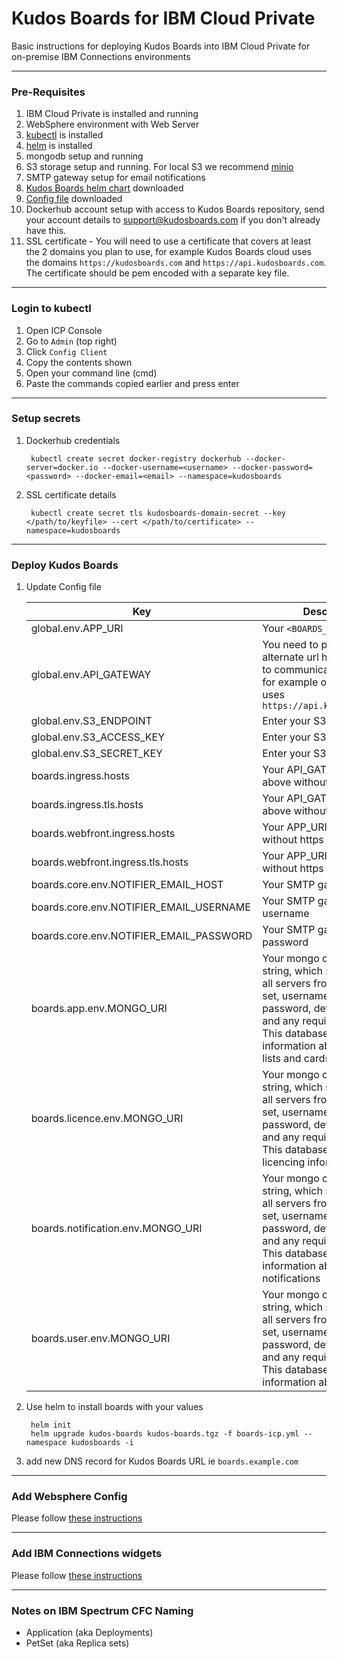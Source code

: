 # Kudos Boards for IBM Cloud Private
Basic instructions for deploying Kudos Boards into IBM Cloud Private for on-premise IBM Connections environments

---

### Pre-Requisites
1. IBM Cloud Private is installed and running
1. WebSphere environment with Web Server
1. [kubectl](https://kubernetes.io/docs/tasks/tools/install-kubectl/) is installed
1. [helm](https://docs.helm.sh/using_helm/#installing-helm) is installed
1. mongodb setup and running
1. S3 storage setup and running. For local S3 we recommend [minio](https://www.minio.io/)
1. SMTP gateway setup for email notifications
1. [Kudos Boards helm chart](/assets/kudos-boards.tgz) downloaded
1. [Config file](/assets/config/boards-icp.yml) downloaded
1. Dockerhub account setup with access to Kudos Boards repository, send your account details to support@kudosboards.com if you don't already have this.
1. SSL certificate - You will need to use a certificate that covers at least the 2 domains you plan to use, for example Kudos Boards cloud uses the domains `https://kudosboards.com` and `https://api.kudosboards.com`. The certificate should be pem encoded with a separate key file.

---

### Login to kubectl
1. Open ICP Console
2. Go to `Admin` (top right)
3. Click `Config Client`
4. Copy the contents shown
5. Open your command line (cmd)
6. Paste the commands copied earlier and press enter

---

### Setup secrets
1. Dockerhub credentials

        kubectl create secret docker-registry dockerhub --docker-server=docker.io --docker-username=<username> --docker-password=<password> --docker-email=<email> --namespace=kudosboards

1. SSL certificate details

        kubectl create secret tls kudosboards-domain-secret --key </path/to/keyfile> --cert </path/to/certificate> --namespace=kudosboards

---

### Deploy Kudos Boards
1. Update Config file

    | Key | Description |
    | --- | ----------- |
    | global.env.APP_URI | Your `<BOARDS_URL>` |
    | global.env.API_GATEWAY | You need to provide an alternate url here for the app to communicate with the api, for example our cloud app uses `https://api.kudosboards.com` |
    | global.env.S3_ENDPOINT | Enter your S3 URL |
    | global.env.S3_ACCESS_KEY | Enter your S3 Access Key |
    | global.env.S3_SECRET_KEY | Enter your S3 Secret Key |
    | boards.ingress.hosts | Your API_GATEWAY url as above without https |
    | boards.ingress.tls.hosts | Your API_GATEWAY url as above without https |
    | boards.webfront.ingress.hosts | Your APP_URI url as above without https |
    | boards.webfront.ingress.tls.hosts | Your APP_URI url as above without https |
    | boards.core.env.NOTIFIER_EMAIL_HOST | Your SMTP gateway URL |
    | boards.core.env.NOTIFIER_EMAIL_USERNAME | Your SMTP gateway username |
    | boards.core.env.NOTIFIER_EMAIL_PASSWORD | Your SMTP gateway password |
    | boards.app.env.MONGO_URI | Your mongo connection string, which should include all servers from your replica set, username and password, default database and any required options. This database will store all information about boards, lists and cards |
    | boards.licence.env.MONGO_URI | Your mongo connection string, which should include all servers from your replica set, username and password, default database and any required options. This database will store all licencing information |
    | boards.notification.env.MONGO_URI | Your mongo connection string, which should include all servers from your replica set, username and password, default database and any required options. This database will store all information about notifications |
    | boards.user.env.MONGO_URI | Your mongo connection string, which should include all servers from your replica set, username and password, default database and any required options. This database will store all information about users |

2. Use helm to install boards with your values

        helm init
        helm upgrade kudos-boards kudos-boards.tgz -f boards-icp.yml --namespace kudosboards -i

3. add new DNS record for Kudos Boards URL ie `boards.example.com`

---

### Add Websphere Config
Please follow [these instructions](/boards/wasconfig/)

---

### Add IBM Connections widgets
Please follow [these instructions](/boards/widgets/)

---

### Notes on IBM Spectrum CFC Naming
- Application (aka Deployments)
- PetSet (aka Replica sets)
